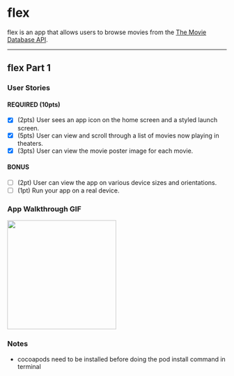 # flex

flex is an app that allows users to browse movies from the [The Movie Database API](http://docs.themoviedb.apiary.io/#).

---

## flex Part 1

### User Stories


#### REQUIRED (10pts)
- [X] (2pts) User sees an app icon on the home screen and a styled launch screen.
- [X] (5pts) User can view and scroll through a list of movies now playing in theaters.
- [X] (3pts) User can view the movie poster image for each movie.

#### BONUS
- [ ] (2pt) User can view the app on various device sizes and orientations.
- [ ] (1pt) Run your app on a real device.

### App Walkthrough GIF

<img src="http://g.recordit.co/C21brl9uMl.gif" width=250><br>

### Notes
- cocoapods need to be installed before doing the pod install command in terminal

